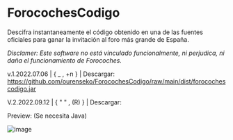 # ForocochesCodigo
Descifra instantaneamente el código obtenido en una de las fuentes oficiales para ganar la invitación al foro más grande de España.

*Disclamer: Este software no está vinculado funcionalmente, ni perjudica, ni daña el funcionamiento de Forocoches.*

v.1.2022.07.06 | { _ , +n } | Descargar: https://github.com/ourenseko/ForocochesCodigo/raw/main/dist/forocochescodigo.jar


V.2.2022.09.12 | { " " , (R) } | Descargar: 



Preview: (Se necesita Java)

![image](https://user-images.githubusercontent.com/25538565/177515562-d5a18c26-71fa-4307-9f40-9e2d12f245c3.png)
